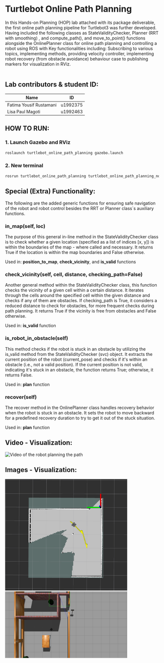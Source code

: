 # Turtlebot Online Path Planning

In this Hands-on Planning (HOP) lab attached with its package deliverable, the first online path planning pipeline for Turtlebot3 was further developed. Having included the following classes as StateValidityChecker, Planner (RRT with smoothing) , and compute_path(), and move_to_point() functions alongside the OnlinePlanner class for online path planning and controlling a robot using ROS with Key functionalities including: Subscribing to various topics, implementing methods, providing velocity controller, implementing robot recovery (from obstacle avoidance) behaviour case to publishing markers for visualization in RViz. 
<br><br>

## Lab contributors & student ID:

| Name                    | ID       |
| -------------------     | -------- |
| Fatima Yousif Rustamani | u1992375 |
| Lisa Paul Magoti        | u1992463 |

## HOW TO RUN:

### 1. Launch Gazebo and RViz

```bash
roslaunch turtlebot_online_path_planning gazebo.launch
```

### 2. New terminal

```bash
rosrun turtlebot_online_path_planning turtlebot_online_path_planning_node.py
```

## Special (Extra) Functionality:

The following are the added generic functions for ensuring safe navigation of the robot and robot control besides the RRT or Planner class´s auxiliary functions.

### __in_map__(self, loc)

The purpose of this general in-line method in the StateValidityChecker class is to check whether a given location (specified as a list of indices [x, y]) is within the boundaries of the map -  where called and necessary. It returns True if the location is within the map boundaries and False otherwise.

Used in: __position_to_map__, __check_vicinity__, and __is_valid__ functions

### __check_vicinity__(self, cell, distance, checking_path=False)

Another general method within the StateValidityChecker class, this function checks the vicinity of a given cell within a certain distance. It iterates through the cells around the specified cell within the given distance and checks if any of them are obstacles. If checking_path is True, it considers a reduced distance to check for obstacles, for more frequent checks during path planning. It returns True if the vicinity is free from obstacles and False otherwise. 

Used in: __is_valid__ function

### __is_robot_in_obstacle__(self)

This method checks if the robot is stuck in an obstacle by utilizing the is_valid method from the StateValidityChecker (svc) object. It extracts the current position of the robot (current_pose) and checks if it's within an obstacle (i.e., not a valid position). If the current position is not valid, indicating it's stuck in an obstacle, the function returns True; otherwise, it returns False.

Used in: __plan__ function

### __recover__(self)

The recover method in the OnlinePlanner class handles recovery behavior when the robot is stuck in an obstacle. It sets the robot to move backward for a predefined recovery duration to try to get it out of the stuck situation.

Used in: __plan__ function

## Video - Visualization:

![Video of the robot planning the path](./docs/img/costmap_exploration.png)

## Images - Visualization:

<img src="/images/RViz.png" alt="RViz Image" width="400"/>  <img src="/images/gazebo.png" alt="Gazebo Image" width="400"/> 
